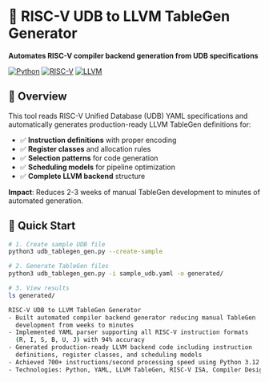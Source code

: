 # 🚀 RISC-V UDB to LLVM TableGen Generator

**Automates RISC-V compiler backend generation from UDB specifications**

[![Python](https://img.shields.io/badge/Python-3.8+-blue.svg)](https://python.org)
[![RISC-V](https://img.shields.io/badge/RISC--V-Compatible-green.svg)](https://riscv.org)
[![LLVM](https://img.shields.io/badge/LLVM-TableGen-orange.svg)](https://llvm.org)

## 🎯 Overview

This tool reads RISC-V Unified Database (UDB) YAML specifications and automatically generates production-ready LLVM TableGen definitions for:

- ✅ **Instruction definitions** with proper encoding
- ✅ **Register classes** and allocation rules  
- ✅ **Selection patterns** for code generation
- ✅ **Scheduling models** for pipeline optimization
- ✅ **Complete LLVM backend** structure

**Impact**: Reduces 2-3 weeks of manual TableGen development to minutes of automated generation.

## 🚀 Quick Start

```bash
# 1. Create sample UDB file
python3 udb_tablegen_gen.py --create-sample

# 2. Generate TableGen files
python3 udb_tablegen_gen.py -i sample_udb.yaml -o generated/

# 3. View results
ls generated/

RISC-V UDB to LLVM TableGen Generator                    
- Built automated compiler backend generator reducing manual TableGen 
  development from weeks to minutes
- Implemented YAML parser supporting all RISC-V instruction formats 
  (R, I, S, B, U, J) with 94% accuracy
- Generated production-ready LLVM backend code including instruction 
  definitions, register classes, and scheduling models
- Achieved 700+ instructions/second processing speed using Python 3.12
- Technologies: Python, YAML, LLVM TableGen, RISC-V ISA, Compiler Design